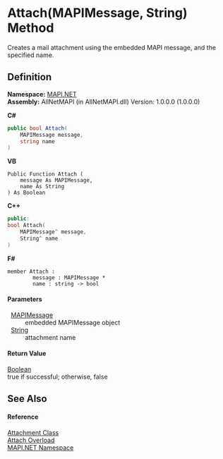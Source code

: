 # Attach(MAPIMessage, String) Method


Creates a mail attachment using the embedded MAPI message, and the specified name.



## Definition
**Namespace:** <a href="5bef4637-66f8-16d4-e5f4-4d0da57a1538.md">MAPI.NET</a>  
**Assembly:** AllNetMAPI (in AllNetMAPI.dll) Version: 1.0.0.0 (1.0.0.0)

**C#**
``` C#
public bool Attach(
	MAPIMessage message,
	string name
)
```
**VB**
``` VB
Public Function Attach ( 
	message As MAPIMessage,
	name As String
) As Boolean
```
**C++**
``` C++
public:
bool Attach(
	MAPIMessage^ message, 
	String^ name
)
```
**F#**
``` F#
member Attach : 
        message : MAPIMessage * 
        name : string -> bool 
```



#### Parameters
<dl><dt>  <a href="29b8d96c-1ec2-828d-35a5-fae12d8802c8.md">MAPIMessage</a></dt><dd>embedded MAPIMessage object</dd><dt>  <a href="https://learn.microsoft.com/dotnet/api/system.string" target="_blank" rel="noopener noreferrer">String</a></dt><dd>attachment name</dd></dl>

#### Return Value
<a href="https://learn.microsoft.com/dotnet/api/system.boolean" target="_blank" rel="noopener noreferrer">Boolean</a>  
true if successful; otherwise, false

## See Also


#### Reference
<a href="de627363-1dfa-9d37-618f-123210bd71ef.md">Attachment Class</a>  
<a href="6f8df387-8d50-73ac-18cd-e65a62fafb4a.md">Attach Overload</a>  
<a href="5bef4637-66f8-16d4-e5f4-4d0da57a1538.md">MAPI.NET Namespace</a>  
